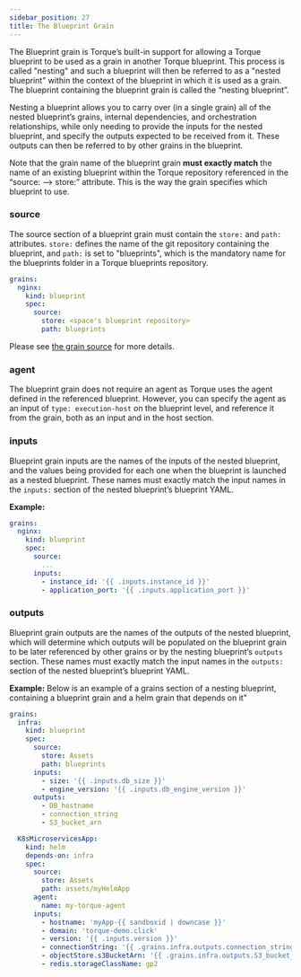 ```yaml
---
sidebar_position: 27
title: The Blueprint Grain
---
```


The Blueprint grain is Torque’s built-in support for allowing a Torque blueprint to be used as a grain in another Torque blueprint. This process is called "nesting" and such a blueprint will then be referred to as a "nested blueprint" within the context of the blueprint in which it is used as a grain. The blueprint containing the blueprint grain is called the “nesting blueprint”. 

Nesting a blueprint allows you to carry over (in a single grain) all of the nested blueprint’s grains, internal dependencies, and orchestration relationships, while only needing to provide the inputs for the nested blueprint, and specify the outputs expected to be received from it. These outputs can then be referred to by other grains in the blueprint. 

Note that the grain name of the blueprint grain __must exactly match__ the name of an existing blueprint within the Torque repository referenced in the “source: —> store:” attribute. This is the way the grain specifies which blueprint to use.

### source
The source section of a blueprint grain must contain the ```store:``` and ```path:``` attributes. ```store:``` defines the name of the git repository containing the blueprint, and ```path:``` is set to "blueprints", which is the mandatory name for the blueprints folder in a Torque blueprints repository. 

```yaml
grains:
  nginx:
    kind: blueprint
    spec:
      source:
        store: <space's blueprint repository>
        path: blueprints      
```

Please see [the grain source](/blueprint-designer-guide/blueprints/blueprints-yaml-structure#source) for more details.

### agent
The blueprint grain does not require an agent as Torque uses the agent defined in the referenced blueprint. However, you can specify the agent as an input of ```type: execution-host``` on the blueprint level, and reference it from the grain, both as an input and in the host section.

### inputs
Blueprint grain inputs are the names of the inputs of the nested blueprint, and the values being provided for each one when the blueprint is launched as a nested blueprint. These names must exactly match the input names in the ```inputs:``` section of the nested blueprint’s blueprint YAML.

__Example:__

```yaml
grains:
  nginx:
    kind: blueprint
    spec:
      source:
        ...
      inputs:
        - instance_id: '{{ .inputs.instance_id }}'
        - application_port: '{{ .inputs.application_port }}'
```

### outputs 
Blueprint grain outputs are the names of the outputs of the nested blueprint, which will determine which outputs will be populated on the blueprint grain to be later referenced by other grains or by the nesting blueprint’s ```outputs``` section. These names must exactly match the input names in the ```outputs:``` section of the nested blueprint’s blueprint YAML.

__Example:__ Below is an example of a grains section of a nesting blueprint, containing a blueprint grain and a helm grain that depends on it"

```yaml 
grains:
  infra:
    kind: blueprint
    spec:
      source: 
        store: Assets
        path: blueprints
      inputs:
        - size: '{{ .inputs.db_size }}'
        - engine_version: '{{ .inputs.db_engine_version }}'
      outputs:
        - DB_hostname
        - connection_string
        - S3_bucket_arn

  K8sMicroservicesApp:
    kind: helm
    depends-on: infra
    spec:
      source:
        store: Assets
        path: assets/myHelmApp
      agent:
        name: my-torque-agent
      inputs:
        - hostname: 'myApp-{{ sandboxid | downcase }}'
        - domain: 'torque-demo.click'
        - version: '{{ .inputs.version }}'
        - connectionString: '{{ .grains.infra.outputs.connection_string }}'
        - objectStore.s3BucketArn: '{{ .grains.infra.outputs.S3_bucket_arn }}'
        - redis.storageClassName: gp2

```